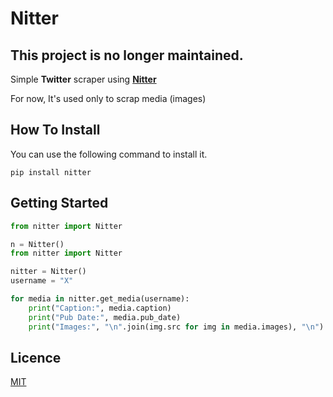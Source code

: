 

# Nitter

## This project is no longer maintained.

Simple **Twitter** scraper using **[Nitter](https://nitter.moomoo.me/)**

For now, It's used only to scrap media (images)

## 

## How To Install

You can use the following command to install it.

```
pip install nitter
```

## Getting Started

```python
from nitter import Nitter

n = Nitter()
from nitter import Nitter

nitter = Nitter()
username = "X"

for media in nitter.get_media(username):
    print("Caption:", media.caption)
    print("Pub Date:", media.pub_date)
    print("Images:", "\n".join(img.src for img in media.images), "\n")
```

## Licence

[MIT](https://github.com/iAliF/Nitter/blob/master/LICENSE)

